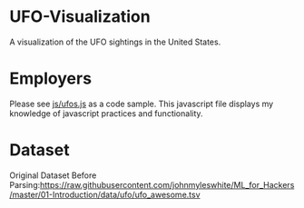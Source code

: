# UFO-Visualization
A visualization of the UFO sightings in the United States.

# Employers
Please see [js/ufos.js](ufos.js) as a code sample.  This javascript file displays my knowledge of javascript practices and functionality.

# Dataset

Original Dataset Before Parsing:https://raw.githubusercontent.com/johnmyleswhite/ML_for_Hackers/master/01-Introduction/data/ufo/ufo_awesome.tsv
